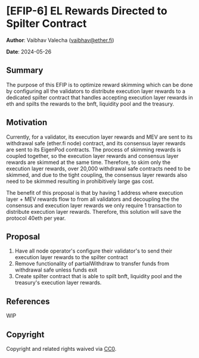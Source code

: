 # [EFIP-6] EL Rewards Directed to Spilter Contract

**Author**: Vaibhav Valecha (vaibhav@ether.fi)

**Date**: 2024-05-26

## Summary

The purpose of this EFIP is to optimize reward skimming which can be done by configuring all the validators to distribute execution layer rewards to a dedicated spilter contract that handles accepting execution layer rewards in eth and spilts the rewards to the bnft, liquidity pool and the treasury.

## Motivation
Currently, for a validator, its execution layer rewards and MEV are sent to its withdrawal safe (ether.fi node) contract, and its consensus layer rewards are sent to its EigenPod contracts. The process of skimming rewards is coupled together, so the execution layer rewards and consensus layer rewards are skimmed at the same time. Therefore, to skim only the execution layer rewards, over 20,000 withdrawal safe contracts need to be skimmed, and due to the tight coupling, the consensus layer rewards also need to be skimmed resulting in prohibitively large gas cost. 

The benefit of this proposal is that by having 1 address where execution layer + MEV rewards flow to from all validators and decoupling the the consensus and execution layer rewards we only require 1 transaction to distribute execution layer rewards. Therefore, this solution will save the protocol 40eth per year.

## Proposal
1. Have all node operator's configure their validator's to send their execution layer rewards to the spilter contract
2. Remove functionality of partialWithdraw to transfer funds from withdrawal safe unless funds exit
3. Create spilter contract that is able to spilt bnft, liquidity pool and the treasury's execution layer rewards. 





## References
WIP



## Copyright

Copyright and related rights waived via [CC0](https://creativecommons.org/publicdomain/zero/1.0/).

